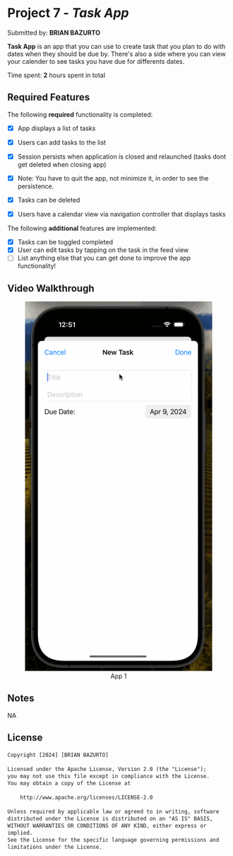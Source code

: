 # Project 7 - *Task App*

Submitted by: **BRIAN BAZURTO**

**Task App** is an app that you can use to create task that you plan to do with dates when they should be due by. There's also a side
where you can view your calender to see tasks you have due for differents dates.

Time spent: **2** hours spent in total

## Required Features

The following **required** functionality is completed:

- [x] App displays a list of tasks
- [x] Users can add tasks to the list
- [x] Session persists when application is closed and relaunched (tasks dont get deleted when closing app) 
- [x] Note: You have to quit the app, not minimize it, in order to see the persistence.
- [x] Tasks can be deleted
- [x] Users have a calendar view via navigation controller that displays tasks	


The following **additional** features are implemented:

- [x] Tasks can be toggled completed
- [x] User can edit tasks by tapping on the task in the feed view
- [ ] List anything else that you can get done to improve the app functionality!

## Video Walkthrough
<!-- Single row of images with names -->
<div align="center">
  <figure>
    <img src="https://github.com/ba-00001/TASK_IOS_APP/blob/main/TASK_IOS_APP_gif.gif" width="500" alt="Image 1">
    <figcaption> App 1</figcaption>
  </figure>
    </div>


## Notes

NA

## License

    Copyright [2024] [BRIAN BAZURTO]

    Licensed under the Apache License, Version 2.0 (the "License");
    you may not use this file except in compliance with the License.
    You may obtain a copy of the License at

        http://www.apache.org/licenses/LICENSE-2.0

    Unless required by applicable law or agreed to in writing, software
    distributed under the License is distributed on an "AS IS" BASIS,
    WITHOUT WARRANTIES OR CONDITIONS OF ANY KIND, either express or implied.
    See the License for the specific language governing permissions and
    limitations under the License.

